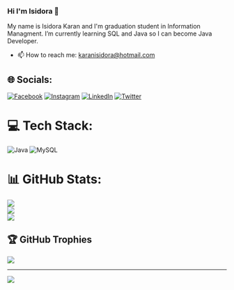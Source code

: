 ### Hi I'm Isidora 👋

My name is Isidora Karan and I'm graduation student in Information Managment. I’m currently learning SQL and Java so I can become Java Developer. 
- 📫 How to reach me: karanisidora@hotmail.com




## 🌐 Socials:
[![Facebook](https://img.shields.io/badge/Facebook-%231877F2.svg?logo=Facebook&logoColor=white)](https://facebook.com/IsidoraKaran) [![Instagram](https://img.shields.io/badge/Instagram-%23E4405F.svg?logo=Instagram&logoColor=white)](https://instagram.com/karanisidora) [![LinkedIn](https://img.shields.io/badge/LinkedIn-%230077B5.svg?logo=linkedin&logoColor=white)](https://linkedin.com/in/IsidoraKaran) [![Twitter](https://img.shields.io/badge/Twitter-%231DA1F2.svg?logo=Twitter&logoColor=white)](https://twitter.com/karanisidora) 

# 💻 Tech Stack:
![Java](https://img.shields.io/badge/java-%23ED8B00.svg?style=for-the-badge&logo=java&logoColor=white) ![MySQL](https://img.shields.io/badge/mysql-%2300f.svg?style=for-the-badge&logo=mysql&logoColor=white)
# 📊 GitHub Stats:
![](https://github-readme-stats.vercel.app/api?username=isidorakaran&theme=solarized-light&hide_border=false&include_all_commits=false&count_private=false)<br/>
![](https://github-readme-streak-stats.herokuapp.com/?user=isidorakaran&theme=solarized-light&hide_border=false)<br/>
![](https://github-readme-stats.vercel.app/api/top-langs/?username=isidorakaran&theme=solarized-light&hide_border=false&include_all_commits=false&count_private=false&layout=compact)

## 🏆 GitHub Trophies
![](https://github-profile-trophy.vercel.app/?username=isidorakaran&theme=chalk&no-frame=false&no-bg=true&margin-w=4)

---
[![](https://visitcount.itsvg.in/api?id=isidorakaran&icon=0&color=0)](https://visitcount.itsvg.in)

<!-- Proudly created with GPRM ( https://gprm.itsvg.in ) -->
